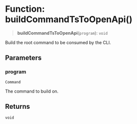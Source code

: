 # Function: buildCommandTsToOpenApi()

> **buildCommandTsToOpenApi**(`program`): `void`

Build the root command to be consumed by the CLI.

## Parameters

### program

`Command`

The command to build on.

## Returns

`void`
